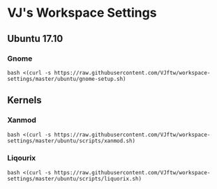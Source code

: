 # VJ's Workspace Settings

## Ubuntu 17.10

### Gnome
```
bash <(curl -s https://raw.githubusercontent.com/VJftw/workspace-settings/master/ubuntu/gnome-setup.sh)
```

## Kernels

### Xanmod
```
bash <(curl -s https://raw.githubusercontent.com/VJftw/workspace-settings/master/ubuntu/scripts/xanmod.sh)
```

### Liqourix
```
bash <(curl -s https://raw.githubusercontent.com/VJftw/workspace-settings/master/ubuntu/scripts/liquorix.sh)
```
